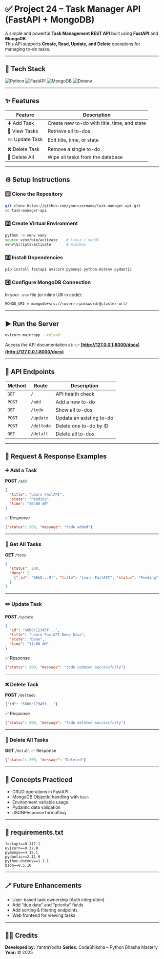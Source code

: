 # ✅ Project 24 – Task Manager API (FastAPI + MongoDB)

A simple and powerful **Task Management REST API** built using **FastAPI** and **MongoDB**.  
This API supports **Create, Read, Update, and Delete** operations for managing to-do tasks.

---

## 🧰 Tech Stack

![Python](https://img.shields.io/badge/Python-3.11+-blue?logo=python)
![FastAPI](https://img.shields.io/badge/FastAPI-0.117.1-brightgreen?logo=fastapi)
![MongoDB](https://img.shields.io/badge/Database-MongoDB-green?logo=mongodb)
![Dotenv](https://img.shields.io/badge/Env-Variables-yellow?logo=dotenv)

---

## ✨ Features

| Feature | Description |
|----------|-------------|
| ➕ Add Task | Create new to-do with title, time, and state |
| 📜 View Tasks | Retrieve all to-dos |
| ✏️ Update Task | Edit title, time, or state |
| ❌ Delete Task | Remove a single to-do |
| 🧹 Delete All | Wipe all tasks from the database |

---

## ⚙️ Setup Instructions

### 1️⃣ Clone the Repository
```bash
git clone https://github.com/yourusername/task-manager-api.git
cd task-manager-api
````

### 2️⃣ Create Virtual Environment

```bash
python -m venv venv
source venv/bin/activate    # Linux / macOS
venv\Scripts\activate       # Windows
```

### 3️⃣ Install Dependencies

```bash
pip install fastapi uvicorn pymongo python-dotenv pydantic
```

### 4️⃣ Configure MongoDB Connection

In your `.env` file (or inline URI in code):

```bash
MONGO_URI = mongodb+srv://<user>:<password>@cluster-url/
```

---

## ▶️ Run the Server

```bash
uvicorn main:app --reload
```

Access the API documentation at:
👉 **[http://127.0.0.1:8000/docs](http://127.0.0.1:8000/docs)**

---

## 🔹 API Endpoints

| Method | Route      | Description              |
| ------ | ---------- | ------------------------ |
| `GET`  | `/`        | API health check         |
| `POST` | `/add`     | Add a new to-do          |
| `GET`  | `/todo`    | Show all to-dos          |
| `POST` | `/update`  | Update an existing to-do |
| `POST` | `/deltodo` | Delete one to-do by ID   |
| `GET`  | `/delall`  | Delete all to-dos        |

---

## 🧩 Request & Response Examples

### ➕ Add a Task

**POST** `/add`

```json
{
  "title": "Learn FastAPI",
  "state": "Pending",
  "time": "10:00 AM"
}
```

✅ Response

```json
{"status": 200, "message": "todo added"}
```

---

### 📜 Get All Tasks

**GET** `/todo`

```json
{
  "status": 200,
  "data": [
    {"_id": "66b0...9f", "title": "Learn FastAPI", "status": "Pending", "time": "10:00 AM"}
  ]
}
```

---

### ✏️ Update Task

**POST** `/update`

```json
{
  "id": "66b0c12345f...",
  "title": "Learn FastAPI Deep Dive",
  "state": "Done",
  "time": "11:00 AM"
}
```

✅ Response

```json
{"status": 200, "message": "todo updated successfully"}
```

---

### ❌ Delete Task

**POST** `/deltodo`

```json
{"id": "66b0c12345f..."}
```

✅ Response

```json
{"status": 200, "message": "Todo deleted successfully"}
```

---

### 🧹 Delete All Tasks

**GET** `/delall`
✅ Response

```json
{"status": 200, "message": "Deleted"}
```

---

## 🧠 Concepts Practiced

* CRUD operations in FastAPI
* MongoDB ObjectId handling with `bson`
* Environment variable usage
* Pydantic data validation
* JSONResponse formatting

---

## 🧩 requirements.txt

```
fastapi==0.117.1
uvicorn==0.37.0
pymongo==4.15.1
pydantic==2.11.9
python-dotenv==1.1.1
bson==0.5.10
```

---

## 🪄 Future Enhancements

* User-based task ownership (Auth integration)
* Add “due date” and “priority” fields
* Add sorting & filtering endpoints
* Web frontend for viewing tasks

---

## 👨‍💻 Credits

**Developed by:** YantraYodha
**Series:** CodeShiksha – Python Bhasha Mastery
**Year:** © 2025

```

